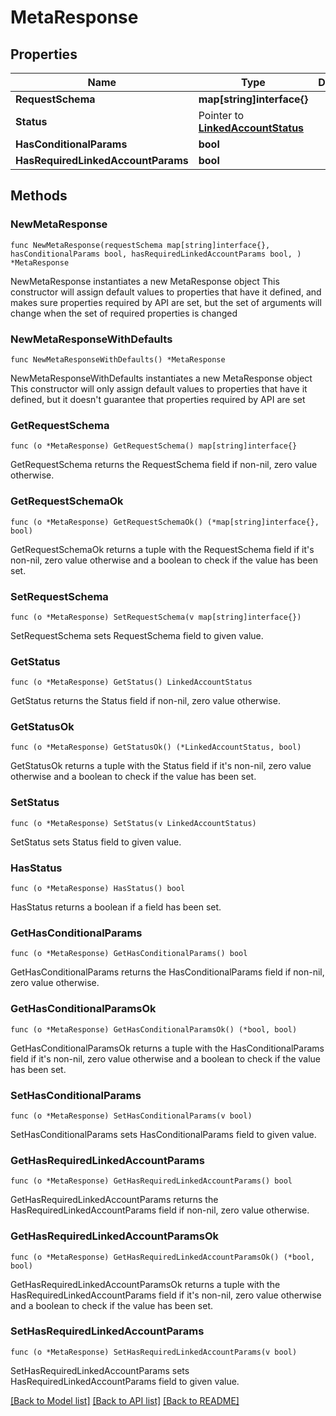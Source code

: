 # MetaResponse

## Properties

Name | Type | Description | Notes
------------ | ------------- | ------------- | -------------
**RequestSchema** | **map[string]interface{}** |  | 
**Status** | Pointer to [**LinkedAccountStatus**](LinkedAccountStatus.md) |  | [optional] 
**HasConditionalParams** | **bool** |  | 
**HasRequiredLinkedAccountParams** | **bool** |  | 

## Methods

### NewMetaResponse

`func NewMetaResponse(requestSchema map[string]interface{}, hasConditionalParams bool, hasRequiredLinkedAccountParams bool, ) *MetaResponse`

NewMetaResponse instantiates a new MetaResponse object
This constructor will assign default values to properties that have it defined,
and makes sure properties required by API are set, but the set of arguments
will change when the set of required properties is changed

### NewMetaResponseWithDefaults

`func NewMetaResponseWithDefaults() *MetaResponse`

NewMetaResponseWithDefaults instantiates a new MetaResponse object
This constructor will only assign default values to properties that have it defined,
but it doesn't guarantee that properties required by API are set

### GetRequestSchema

`func (o *MetaResponse) GetRequestSchema() map[string]interface{}`

GetRequestSchema returns the RequestSchema field if non-nil, zero value otherwise.

### GetRequestSchemaOk

`func (o *MetaResponse) GetRequestSchemaOk() (*map[string]interface{}, bool)`

GetRequestSchemaOk returns a tuple with the RequestSchema field if it's non-nil, zero value otherwise
and a boolean to check if the value has been set.

### SetRequestSchema

`func (o *MetaResponse) SetRequestSchema(v map[string]interface{})`

SetRequestSchema sets RequestSchema field to given value.


### GetStatus

`func (o *MetaResponse) GetStatus() LinkedAccountStatus`

GetStatus returns the Status field if non-nil, zero value otherwise.

### GetStatusOk

`func (o *MetaResponse) GetStatusOk() (*LinkedAccountStatus, bool)`

GetStatusOk returns a tuple with the Status field if it's non-nil, zero value otherwise
and a boolean to check if the value has been set.

### SetStatus

`func (o *MetaResponse) SetStatus(v LinkedAccountStatus)`

SetStatus sets Status field to given value.

### HasStatus

`func (o *MetaResponse) HasStatus() bool`

HasStatus returns a boolean if a field has been set.

### GetHasConditionalParams

`func (o *MetaResponse) GetHasConditionalParams() bool`

GetHasConditionalParams returns the HasConditionalParams field if non-nil, zero value otherwise.

### GetHasConditionalParamsOk

`func (o *MetaResponse) GetHasConditionalParamsOk() (*bool, bool)`

GetHasConditionalParamsOk returns a tuple with the HasConditionalParams field if it's non-nil, zero value otherwise
and a boolean to check if the value has been set.

### SetHasConditionalParams

`func (o *MetaResponse) SetHasConditionalParams(v bool)`

SetHasConditionalParams sets HasConditionalParams field to given value.


### GetHasRequiredLinkedAccountParams

`func (o *MetaResponse) GetHasRequiredLinkedAccountParams() bool`

GetHasRequiredLinkedAccountParams returns the HasRequiredLinkedAccountParams field if non-nil, zero value otherwise.

### GetHasRequiredLinkedAccountParamsOk

`func (o *MetaResponse) GetHasRequiredLinkedAccountParamsOk() (*bool, bool)`

GetHasRequiredLinkedAccountParamsOk returns a tuple with the HasRequiredLinkedAccountParams field if it's non-nil, zero value otherwise
and a boolean to check if the value has been set.

### SetHasRequiredLinkedAccountParams

`func (o *MetaResponse) SetHasRequiredLinkedAccountParams(v bool)`

SetHasRequiredLinkedAccountParams sets HasRequiredLinkedAccountParams field to given value.



[[Back to Model list]](../README.md#documentation-for-models) [[Back to API list]](../README.md#documentation-for-api-endpoints) [[Back to README]](../README.md)


